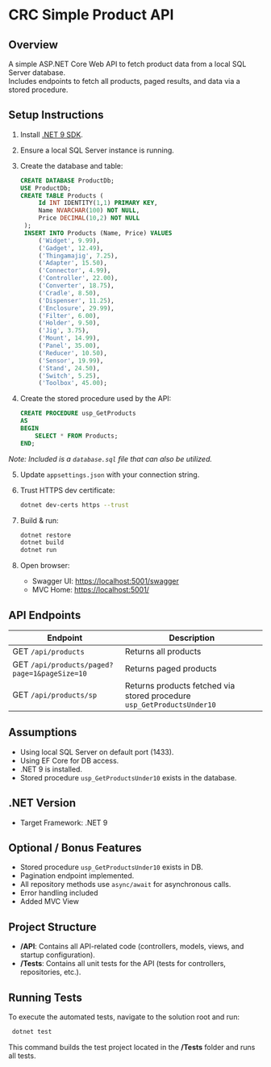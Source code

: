 # CRC Simple Product API

## Overview
A simple ASP.NET Core Web API to fetch product data from a local SQL Server database.  
Includes endpoints to fetch all products, paged results, and data via a stored procedure.

## Setup Instructions
1. Install [.NET 9 SDK](https://dotnet.microsoft.com/download).
2. Ensure a local SQL Server instance is running.
3. Create the database and table:
   ```sql
   CREATE DATABASE ProductDb;
   USE ProductDb;
   CREATE TABLE Products (
		Id INT IDENTITY(1,1) PRIMARY KEY,
		Name NVARCHAR(100) NOT NULL,
		Price DECIMAL(10,2) NOT NULL
	);
	INSERT INTO Products (Name, Price) VALUES
		('Widget', 9.99),
		('Gadget', 12.49),
		('Thingamajig', 7.25),
		('Adapter', 15.50),
		('Connector', 4.99),
		('Controller', 22.00),
		('Converter', 18.75),
		('Cradle', 8.50),
		('Dispenser', 11.25),
		('Enclosure', 29.99),
		('Filter', 6.00),
		('Holder', 9.50),
		('Jig', 3.75),
		('Mount', 14.99),
		('Panel', 35.00),
		('Reducer', 10.50),
		('Sensor', 19.99),
		('Stand', 24.50),
		('Switch', 5.25),
		('Toolbox', 45.00);
   ```
   
4. Create the stored procedure used by the API:
   ```sql
   CREATE PROCEDURE usp_GetProducts
   AS
   BEGIN
       SELECT * FROM Products;
   END;
   ```

_Note: Included is a `database.sql` file that can also be utilized._

5. Update `appsettings.json` with your connection string.
6. Trust HTTPS dev certificate:

   ```bash
   dotnet dev-certs https --trust
   ```
7. Build & run:

   ```bash
   dotnet restore
   dotnet build
   dotnet run
   ```
8. Open browser: 
   - Swagger UI: [https://localhost:5001/swagger](https://localhost:5001/swagger)
   - MVC Home: [https://localhost:5001/](https://localhost:5001/)

## API Endpoints

| Endpoint                                     | Description                                                             |
| -------------------------------------------- | ----------------------------------------------------------------------- |
| GET `/api/products`                          | Returns all products                                                    |
| GET `/api/products/paged?page=1&pageSize=10` | Returns paged products                                                  |
| GET `/api/products/sp`                       | Returns products fetched via stored procedure `usp_GetProductsUnder10`  |

## Assumptions

* Using local SQL Server on default port (1433).
* Using EF Core for DB access.
* .NET 9 is installed.
* Stored procedure `usp_GetProductsUnder10` exists in the database.

## .NET Version

* Target Framework: .NET 9

## Optional / Bonus Features

* Stored procedure `usp_GetProductsUnder10` exists in DB.
* Pagination endpoint implemented.
* All repository methods use `async/await` for asynchronous calls.
* Error handling included
* Added MVC View

## Project Structure

- **/API**: Contains all API-related code (controllers, models, views, and startup configuration).
- **/Tests**: Contains all unit tests for the API (tests for controllers, repositories, etc.).

## Running Tests

To execute the automated tests, navigate to the solution root and run:

```bash
 dotnet test
```

This command builds the test project located in the **/Tests** folder and runs all tests.